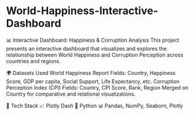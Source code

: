 # World-Happiness-Interactive-Dashboard

📊 Interactive Dashboard: Happiness & Corruption Analysis
This project presents an interactive dashboard that visualizes and explores the relationship between World Happiness and Corruption Perception across countries and regions.

🌍 Datasets Used
World Happiness Report
Fields: Country, Happiness Score, GDP per capita, Social Support, Life Expectancy, etc.
Corruption Perception Index (CPI)
Fields: Country, CPI Score, Rank, Region
Merged on Country for comparative and relational visualizations.

🧰 Tech Stack
📈 Plotly Dash
🐍 Python
📊 Pandas, NumPy, Seaborn, Plotly

